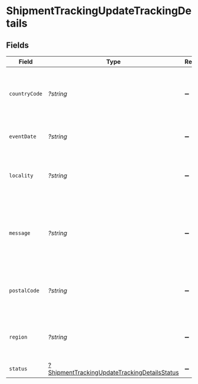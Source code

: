 # ShipmentTrackingUpdateTrackingDetails


## Fields

| Field                                                                                                              | Type                                                                                                               | Required                                                                                                           | Description                                                                                                        | Example                                                                                                            |
| ------------------------------------------------------------------------------------------------------------------ | ------------------------------------------------------------------------------------------------------------------ | ------------------------------------------------------------------------------------------------------------------ | ------------------------------------------------------------------------------------------------------------------ | ------------------------------------------------------------------------------------------------------------------ |
| `countryCode`                                                                                                      | *?string*                                                                                                          | :heavy_minus_sign:                                                                                                 | The country associated this this set of tracking details, if any.                                                  | US                                                                                                                 |
| `eventDate`                                                                                                        | *?string*                                                                                                          | :heavy_minus_sign:                                                                                                 | The tracking detail's timestamp.                                                                                   | 2014-08-21:T14:24:00Z                                                                                              |
| `locality`                                                                                                         | *?string*                                                                                                          | :heavy_minus_sign:                                                                                                 | The locality associated this this set of tracking details, if any.                                                 | San Francisco                                                                                                      |
| `message`                                                                                                          | *?string*                                                                                                          | :heavy_minus_sign:                                                                                                 | An arbitrary, human-readable message associated with this set of tracking details.                                 | Billing information received                                                                                       |
| `postalCode`                                                                                                       | *?string*                                                                                                          | :heavy_minus_sign:                                                                                                 | The postal associated this this set of tracking details, if any.                                                   | 94105                                                                                                              |
| `region`                                                                                                           | *?string*                                                                                                          | :heavy_minus_sign:                                                                                                 | The region associated this this set of tracking details, if any.                                                   | CA                                                                                                                 |
| `status`                                                                                                           | [?ShipmentTrackingUpdateTrackingDetailsStatus](../../models/shared/ShipmentTrackingUpdateTrackingDetailsStatus.md) | :heavy_minus_sign:                                                                                                 | N/A                                                                                                                | pre_transit                                                                                                        |